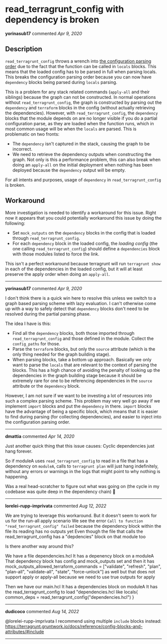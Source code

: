 # read_terragrunt_config with dependency is broken

**yorinasub17** commented *Apr 9, 2020*

## Description

`read_terragrunt_config` throws a wrench into [the configuration parsing order](https://terragrunt.gruntwork.io/docs/getting-started/configuration/#configuration-parsing-order) due to the fact that the function can be called in `locals` blocks. This means that the loaded config has to be parsed in full when parsing locals. This breaks the configuration parsing order because you can now have `dependency` blocks being parsed during `locals` parsing.

This is a problem for any stack related commands (`apply-all` and their siblings) because the graph can not be constructed. In normal operations without `read_terragrunt_config`, the graph is constructed by parsing out the `dependency` and `terraform` blocks in the config (without actually retrieving the dependencies). However, with `read_terragrunt_config`, the `dependency` blocks that the module depends on are no longer visible if you do a partial configuration parse, as they are loaded when the function runs, which in most common usage will be when the `locals` are parsed. This is problematic on two fronts:

- The `dependency` isn't captured in the stack, causing the graph to be incorrect.
- We need to retrieve the dependency outputs when constructing the graph. Not only is this a performance problem, this can also break when doing an `apply-all` on the initial deployment when nothing has been deployed because the `dependency` output will be empty.

For all intents and purposes, usage of `dependency` in `read_terragrunt_config` is broken.


## Workaround

More investigation is needed to identify a workaround for this issue. Right now it appears that you could potentially workaround this issue by doing the following:

- Set `mock_outputs` on the `dependency` blocks in the config that is loaded through `read_terragrunt_config`.
- For each `dependency` block in the loaded config, the *loading config* (the one calling `read_terragrunt_config`) should define a `dependencies` block with those modules listed to force the link.

This isn't a perfect workaround because terragrunt will run `terragrunt show` in each of the dependencies in the loaded config, but it will at least preserve the apply order when doing an `apply-all`.
<br />
***


**yorinasub17** commented *Apr 9, 2020*

I don't think there is a quick win here to resolve this unless we switch to a graph based parsing scheme with lazy evaluation. I can't otherwise come up with a way to safely detect that `dependency` blocks don't need to be resolved during the partial parsing phase.

The idea I have is this:

- Find all the `dependency` blocks, both those imported through `read_terragrunt_config` and those defined in the module. Collect the `config_paths` for those.
- Parse the `terraform` blocks, but only the `source` attribute (which is the only thing needed for the graph building stage).
- When parsing blocks, take a bottom up approach. Basically we only want to parse the `locals` that are relevant to the context of parsing the blocks. This has a high chance of avoiding the penalty of looking up the dependencies in the graph building stage because it should be extremely rare for one to be referencing dependencies in the `source` attribute or the `dependency` block.

However, I am not sure if we want to be investing a lot of resources into such a complex parsing scheme. This problem may very well go away if we implement `import` blocks and put the `dependency` in there. `import` blocks have the advantage of being a specific block, which means that it is easier to find during parsing (for collecting dependencies), and easier to inject into the configuration parsing order.
***

**dmattia** commented *Apr 14, 2020*

Just another quick thing that this issue causes: Cyclic dependencies just hang forever.

So if moduleA uses `read_terragrunt_config` to read in a file that has a dependency on `moduleA`, calls to `terragrunt plan` will just hang indefinitely, without any errors or warnings in the logs that might point to why nothing is happening.

Was a real head-scratcher to figure out what was going on (the cycle in my codebase was quite deep in the dependency chain) 😬 
***

**lorelei-rupp-imprivata** commented *Aug 12, 2022*

We are trying to leverage this workaround. But it doesn't seem to work for us for the run-all apply scenario
We see the error `Call to function "read_terragrunt_config" failed` because the dependency block within the file its reading has no outputs yet
Even though the file that calls the read_terragrunt_config has a "depdencies" block on that module too

Is there another way around this?

We have a file dependencies.hcl
It has a depenency block on a moduleA
That dependency block has config and mock_outputs set and then it has 
mock_outputs_allowed_terraform_commands = ["validate", "refresh", "plan", "plan-all", "validate-all", "state", "force-unlock"]
as well but that does not support apply or apply-all because we need to use true outputs for apply

Then we have our main.hcl
It has a dependencies block on moduleA
It has the read_terragrunt_config to load "dependencies.hcl like
locals{
 common_deps                   = read_terragrunt_config("dependencies.hcl")
}
***

**dudicoco** commented *Aug 14, 2022*

@lorelei-rupp-imprivata I recommend using multiple `include` blocks instead: https://terragrunt.gruntwork.io/docs/reference/config-blocks-and-attributes/#include
***

